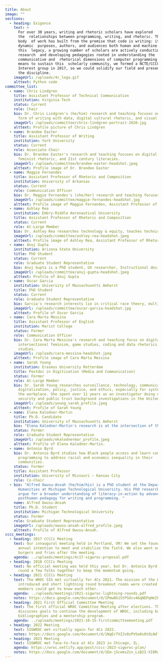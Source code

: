 ```yaml
---
title: About
image: ""
sections:
  - heading: Exigence
    text: >
      For over 30 years, writing and rhetoric scholars have explored
      the  relationships between programming, writing, and rhetoric. This
      body  of work has built from the premise that code is writing: it has
      dynamic  purposes, authors, and audiences both human and machine. Out of
      this  legacy, a growing number of scholars are actively conducting
      research  and developing pedagogies rooted in understanding the
      communicative and  rhetorical dimensions of computer programming. As a
      means to sustain this  scholarly community, we formed a NCTE/CCCC Special
      Interest group in 2017, so we could solidify our field and presence across
      the discipline.
    imageUrl: /uploads/4c_logo.gif
    alttext: Python code
committee_list:
  - name: Chris Lindgren
    title: Assistant Professor of Technical Communication
    institution: Virginia Tech
    status: Current
    role: Chair
    bio: Dr. Chris Lindgren's (he/him) research and teaching focuses on coding as a
      form of writing with data, digital cultural rhetoric, and visual rhetoric.
    imageUrl: /uploads/committee/chris-lindgren-portrait-2020.jpg
    alttext: Profile picture of Chris Lindgren
  - name: Brandee Easter
    title: Assistant Professor of Writing
    institution: York University
    status: Current
    role: Associate Chair
    bio: Dr. Brandee Easter's research and teaching focuses on digital rhetoric,
      feminist rhetoric, and 21st century literacies.
    imageUrl: /uploads/committee/brandee-easter-headshot.jpeg
    alttext: Profile image of Dr. Brandee Easter
  - name: Maggie Fernandes
    title: Assistant Professor of Rhetoric and Composition
    institution: University of Arkansas
    status: Current
    role: Communication Officer
    bio: Dr. Maggie Fernandes's (she/her) research and teaching focuses on digital cultural rhetorics, visual rhetoric, content moderation, and writing assessment.
    imageUrl: /uploads/committee/maggie-fernandes-headshot.jpg
    alttext: Profile image of Maggie Fernandes, Assistant Professor of Rhetoric and Composition
  - name: Ashley Rea
    institution: Embry-Riddle Aeronautical University
    title: Assistant Professor of Rhetoric and Composition
    status: Current
    role: At-Large Member
    bio: Dr. Ashley Rea researches technology & equity, teaches technical communication and ux writing, and serves as the Director of the Eagle Writing & Design Lab. Her work specializes in feminist coding literacy.
    imageUrl: /uploads/committee/ashley-rea-headshot.jpeg
    alttext: Profile image of Ashley Rea, Assistant Professor of Rhetoric and Composition
  - name: Anuj Gupta
    institution: Arizona State University
    title: PhD Student
    status: Current
    role: Graduate Student Representative
    bio: Anuj Gupta is a PhD student, UX researcher, Instructional designer, and Data Science and Digital Scholarship Fellow at the University of Arizona. His research and teaching agenda focuses on designing, analyzing, testing, and deploying educational technologies to create transformative learning experiences that promote social justice, inclusion, and empowerment for diverse audiences.
    imageUrl: /uploads/committee/anuj-gupta-headshot.jpeg
    alttext: Profile of Anuj Gupta
  - name: Oscar Garcia
    institution: University of Massachusetts Amherst
    title: PhD Student
    status: Current
    role: Graduate Student Representative
    bio: Garcia's research interests lie in critical race theory, multimodal pedagogy, first year writing instruction, writing pedagogy, code-meshing, BIPOC rhetoric and Hip Hop pedagogy.
    imageUrl: /uploads/committee/oscar-garcia-headshot.jpg
    alttext: Profile of Oscar Garcia
  - name: Cara Marta Messina
    title: Assistant Professor of English
    institution: Marist College
    status: Former
    role: Communication Officer
    bio: Dr. Cara Marta Messina's research and teaching focus on digital rhetoric,
      intersectional feminism, game studies, coding and data rhetorics, and fan
      studies.
    imageUrl: /uploads/cara-messina-headshot.jpeg
    alttext: Profile image of Cara Marta Messina
  - name: Sarah Young
    institution: Erasmus University Rotterdam
    title: Postdoc in Digitization (Media and Communication)
    status: Former
    role: At-Large Member
    bio: Dr. Sarah Young researches surveillance, technology, communication,
      digitalization, policy, justice, and ethics, especially for systems and in
      the workplace. She spent over 11 years as an investigator doing national
      security and public trust background investigations in the United States.
    imageUrl: /uploads/young_sarah_profile.jpeg
    alttext: Profile of Sarah Young
  - name: Elena Kalodner-Martin
    title: Ph.D. Candidate
    institution: University of Massachusetts Amherst
    bio: "Elena Kalodner-Martin's research is at the intersection of the rhetoric of health and medicine, technical communication, and feminist studies. Her dissertation theorizes patient narratives on social media as a form of technical and technological expertise."
    status: Former
    role: Graduate Student Representative
    imageUrl: /uploads/ekalodnermar_profile.jpeg
    alttext: Profile of Elena Kalodner-Martin.
  - name: Antonio Byrd
    bio: Dr. Antonio Byrd studies how Black people access and learn computer
      programming to address racial and economic inequality in their
      communities.
    status: Former
    title: Assistant Professor
    institution: University of Missouri – Kansas City
    role: Co-Chair
  - bio: "Alfred Owusu-Ansah (he/him/his) is a PhD student at the Department of
      Humanities at Michigan Technological University. His PhD research seeks to
      argue for a broader understanding of literacy-in-action by advancing a
      posthuman pedagogy for writing and programming. "
    name: Alfred Owusu-Ansah
    title: Ph.D. Student
    institution: Michigan Technological University
    status: Former
    role: Graduate Student Representative
    imageUrl: /uploads/owusu-ansah-alfred_profile.jpeg
    alttext: Profile of Alfred Owusu-Ansah.
cccc_meetings:
  - heading: 2017 CCCCs Meeting
    text: Our innaugural meeting held in Portland, OR! We set the foundations of the
      annual intention to meet and stabilize the field. We also went out for
      burgers and fries after the meeting.
    agenda: ../uploads/meetings/4c17-sigwroc-proposal.pdf
  - heading: 2018 CCCCs Meeting
    text: No official meeting was held this year, but Dr. Antonio Byrd was able to
      round a few folks together to keep the momentum going.
  - heading: 2021 CCCCs Meeting
    text: The WROC SIG met virtually for 4Cs 2021. The mission of the WROC group was
      introduced and short lightning round breakout rooms were created so group
      members could get to know each other.
    agenda: ../uploads/meetings/2021-sigwroc-lightning-rounds.pdf
    notes: https://docs.google.com/document/d/1Pmw8G1StPSUcv46qNEPqHeIFW7HylQiw4pqEvw2TXBY/edit?usp=sharing
  - heading: 2021 First Official Committee Meeting
    text: The first official WROC Committee Meeting after elections. The committee
      discusses goals to continue the development of WROC, including building
      bibliographies and a mentorship program.
    agenda: ../uploads/meetings/2021-10-15-firstcommitteemeeting.pdf
  - heading: 2022 Meeting
    text: SIGWROC met virtually again for 4Cs 2022.
    notes: https://docs.google.com/document/d/1NqEr7VZJv0zPVSe8s0tOLNdlHXkOcMAA4rv_YohB8qY/edit?usp=sharing
  - heading: 2023 Meeting
    text: SIGWROC met face-to-face at 4Cs 2023 in Chicago, IL.
    agenda: https://wroc.netlify.app/post/cccc-2023-sigwroc-plan/
    notes: https://docs.google.com/document/d/1Em-jScemsZzn_LiB2I-XI8RuSae33miDOIQfjhOqDLM/edit?usp=sharing
---
```

